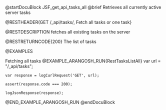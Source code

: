 
@startDocuBlock JSF_get_api_tasks_all
@brief Retrieves all currently active server tasks

@RESTHEADER{GET /_api/tasks/, Fetch all tasks or one task}

@RESTDESCRIPTION
fetches all existing tasks on the server

@RESTRETURNCODE{200}
The list of tasks

@EXAMPLES

Fetching all tasks
@EXAMPLE_ARANGOSH_RUN{RestTasksListAll}
    var url = "/_api/tasks";

    var response = logCurlRequest('GET', url);

    assert(response.code === 200);

    logJsonResponse(response);

@END_EXAMPLE_ARANGOSH_RUN
@endDocuBlock

